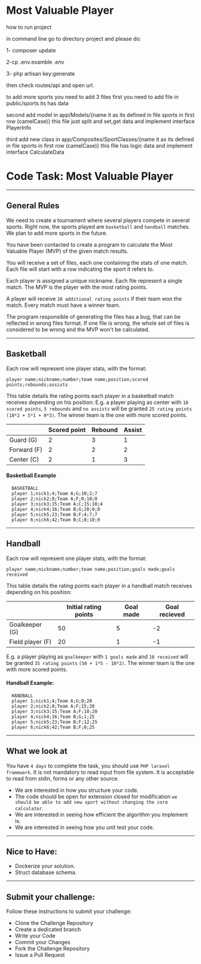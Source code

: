 # Most Valuable Player
how to run project 

in command line go to directory project and please do:

1- composer update

2-cp .env.examble .env

3- php artisan key:generate

then check routes/api and open url.

to add more sports you need to add 3 files
first you need to add file in public/sports its has data

second add model in app/Models/{name it as its defined in file sports in first row (camelCase)} this file just split and set,get data and implement interface PlayerInfo

third add new class in app/Composites/SportClasses/{name it as its defined in file sports in first row (camelCase)} this file has logic data and implement interface CalculateData


# Code Task: Most Valuable Player
---
## General Rules

 We need to create a tournament where several players compete in several sports. Right now, the sports played are `basketball` and `handball` matches. We plan to add more sports in the future.

You have been contacted to create a program to calculate the Most Valuable Player (MVP) of the given match results.

You will receive a set of files, each one containing the stats of one match. Each file will start with a row indicating the sport it refers to.

Each player is assigned a unique nickname. Each file represent a single match. The MVP is the player with the most rating points.

A player will receive `10 additional rating points` if their team won the match. Every match must have a winner team.

The program responsible of generating the files has a bug, that can be reflected in wrong files format. If one file is wrong, the whole set of files is considered to be wrong and the MVP won't be calculated.

---

## Basketball

Each row will represent one player stats, with the format:
```
player name;nickname;number;team name;position;scored points;rebounds;assists
```
This table details the rating points each player in a basketball match receives depending on his position:
E.g. a player playing as center with `10 scored points`, `5 rebounds` and `no assists` will be granted `25 rating points` `(10*2 + 5*1 + 0*3)`.
The winner team is the one with more scored points.

|             | Scored point | Rebound | Assist |
| ----------- | ------------ | ------- | ------ |
| Guard (G)   | 2            | 3       | 1      |
| Forward (F) | 2            | 2       | 2      |
| Center (C)  | 2            | 1       | 3      |


#### Basketball Example

```csv
  BASKETBALL
  player 1;nick1;4;Team A;G;10;2;7
  player 2;nick2;8;Team A;F;0;10;0
  player 3;nick3;15;Team A;C;15;10;4
  player 4;nick4;16;Team B;G;20;0;0
  player 5;nick5;23;Team B;F;4;7;7
  player 6;nick6;42;Team B;C;8;10;0
```

---

## Handball

Each row will represent one player stats, with the format:
```
player name;nickname;number;team name;position;goals made;goals received
```
This table details the rating points each player in a handball match receives depending on his position:

|                  | Initial rating points | Goal made | Goal recieved |
| ---------------- | --------------------- | --------- | ------------- |
| Goalkeeper (G)   | 50                    | 5         | -2            |
| Field player (F) | 20                    | 1         | -1            |

E.g. a player playing as `goalkeeper` with `1 goals made` and `10 received` will be granted `35 rating points` `(50 + 1*5 - 10*2)`.
The winner team is the one with more scored points.



#### Handball Example:

```csv
  HANDBALL
  player 1;nick1;4;Team A;G;0;20
  player 2;nick2;8;Team A;F;15;20
  player 3;nick3;15;Team A;F;10;20
  player 4;nick4;16;Team B;G;1;25
  player 5;nick5;23;Team B;F;12;25
  player 6;nick6;42;Team B;F;8;25
```

---

## What we look at

You have `4 days` to complete the task, you should use `PHP laravel framework`. It is not mandatory to read input from file system. It is acceptable to read from stdin, forms or any other source.

- We are interested in how you structure your code.
- The code should be open for extension closed for modification `we should be able to add new sport without changing the core calculator`.
- We are interested in seeing how efficient the algorithm you implement is.
- We are interested in seeing how you unit test your code.

---

## Nice to Have:

- Dockerize your solution.
- Struct database schema.

---

## Submit your challenge:

Follow these instructions to submit your challenge:

- Clone the Challenge Repository
- Create a dedicated branch
- Write your Code
- Commit your Changes
- Fork the Challenge Repository
- Issue a Pull Request

